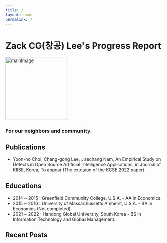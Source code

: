```yaml
---
title: /
layout: home
permalink: /
---
```


# Zack CG(창공) Lee's Progress Report

<img src="{{site.url}}/assets/images/YCZM.gif" width="200px" height="200px" alt="mainImage">

### For our neighbors and community.

## Publications

- Yoon-ho Choi, Chang-gong Lee, Jaechang Nam, An Empirical Study on Defects in Open Source Artificial Intelligence Applications, in Journal of KIISE, Korea, To appear (The extesion of the KCSE 2022 paper)

## Educations

- 2014 ~ 2015 : Greenfield Community College, U.S.A. - AA in Economics.
- 2015 ~ 2016 : University of Massachussetts Amherst, U.S.A. - BA in Economics (Not completed).
- 2021 ~ 2022 : Handong Global University, South Korea - BS in Information Technology and Global Management.

## Recent Posts
